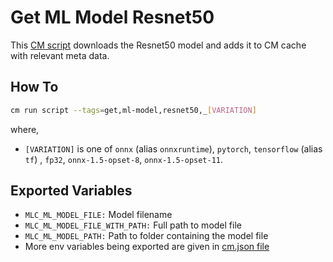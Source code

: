 # Get ML Model Resnet50
This [CM script](https://github.com/mlcommons/ck/blob/master/cm/docs/specs/script.md) downloads the Resnet50 model and adds it to CM cache with relevant meta data.

## How To
```bash
cm run script --tags=get,ml-model,resnet50,_[VARIATION]
```
where,
* `[VARIATION]` is one of `onnx` (alias `onnxruntime`), `pytorch`, `tensorflow` (alias `tf`) , `fp32`, `onnx-1.5-opset-8`, `onnx-1.5-opset-11`.

## Exported Variables
* `MLC_ML_MODEL_FILE:` Model filename
* `MLC_ML_MODEL_FILE_WITH_PATH:` Full path to model file
* `MLC_ML_MODEL_PATH:` Path to folder containing the model file
* More env variables being exported are given in [cm.json file](_cm.json)
